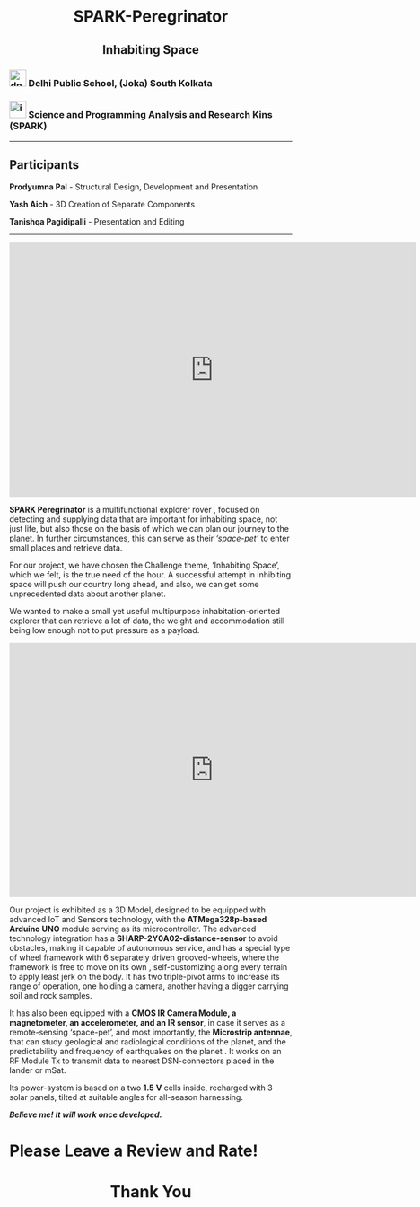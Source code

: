 <h1 style="text-align:center;">SPARK-Peregrinator</h1>

<h2 style="text-align:center;">Inhabiting Space</h2>

### <img src="https://dpsjoka.com/wp-content/uploads/2019/12/dps-society-1.jpg" alt="dps" width="30"> Delhi Public School, (Joka) South Kolkata

### <img src="https://raw.githubusercontent.com/SparkScratch-P/Home/main/favicon.ico" alt="ico" width="30"> Science and Programming Analysis and Research Kins (SPARK)

---

## Participants

**Prodyumna Pal** - Structural Design, Development and Presentation

**Yash Aich** - 3D Creation of Separate Components

**Tanishqa Pagidipalli** - Presentation and Editing

---

<iframe align="center" width="725" height="453" src="https://www.tinkercad.com/embed/6w9dvYGZyTJ?editbtn=1" frameborder="0" marginwidth="0" marginheight="0" scrolling="no"></iframe>



**SPARK Peregrinator** is a multifunctional explorer rover , focused on detecting and supplying data that are important for inhabiting space, not just life, but also those on the basis of which we can plan our journey to the planet. In further circumstances, this can serve as their _‘space-pet’_ to enter small places and retrieve data.



For our project, we have chosen the Challenge theme, ‘Inhabiting Space’, which we felt, is the true need of the hour. A successful attempt in inhibiting space will push our country long ahead, and also, we can get some unprecedented data about another planet.

We wanted to make a small yet useful multipurpose inhabitation-oriented explorer that can retrieve a lot of data, the weight and accommodation still being low enough not  to put  pressure as a payload.


<iframe width="725" height="453" src="https://www.youtube.com/embed/3ZrtOo7Gt3s" title="YouTube video player" frameborder="0" allow="accelerometer; autoplay; clipboard-write; encrypted-media; gyroscope; picture-in-picture" allowfullscreen></iframe>

Our project is exhibited as a 3D Model, designed to be equipped with advanced IoT and Sensors technology, with the **ATMega328p-based  Arduino UNO** module serving as its microcontroller.
The advanced technology integration has a **SHARP-2Y0A02-distance-sensor** to avoid obstacles, making it capable of autonomous service, and has a special type of wheel framework with 6 separately driven grooved-wheels, where the framework is free to move on its own , self-customizing along every terrain to apply least jerk on the body. It has two triple-pivot arms to increase its range of operation, one holding a camera, another having a digger carrying soil and rock samples.

It has also been equipped with a **CMOS IR Camera Module, a magnetometer, an accelerometer, and an IR sensor**, in case it serves as a remote-sensing ‘space-pet’, and most importantly, the **Microstrip antennae**, that can study geological and radiological conditions of the planet, and the predictability and frequency of earthquakes on the planet . It works on an RF Module Tx to transmit data to nearest DSN-connectors placed in the lander or mSat.

Its power-system is based on a two **1.5 V** cells inside, recharged with 3 solar panels, tilted at suitable angles for all-season harnessing.

***Believe me! It will work once developed.***            


# Please Leave a Review and Rate!

<div class="powr-reviews" id="25b5af14_1639799438"></div><script src="https://www.powr.io/powr.js?platform=html"></script>

<h1 style="text-align:center;">Thank You</h1>
